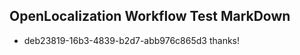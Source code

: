 ## OpenLocalization Workflow Test MarkDown

* deb23819-16b3-4839-b2d7-abb976c865d3 
thanks!



<!--HONumber=Jan16_HO4-->
